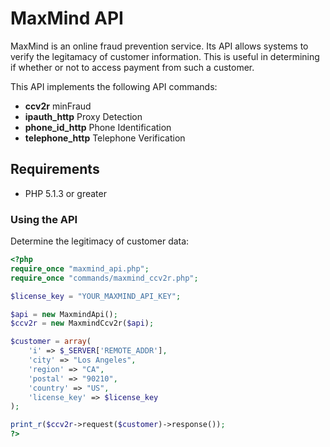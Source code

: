 # MaxMind API #

MaxMind is an online fraud prevention service. Its API allows systems to verify the legitamacy of customer information. This is useful in determining if whether or not to access payment from such a customer.

This API implements the following API commands:

- **ccv2r** minFraud
- **ipauth_http** Proxy Detection
- **phone_id_http** Phone Identification
- **telephone_http** Telephone Verification

## Requirements ##

* PHP 5.1.3 or greater

### Using the API ###

Determine the legitimacy of customer data:

```php
<?php
require_once "maxmind_api.php";
require_once "commands/maxmind_ccv2r.php";

$license_key = "YOUR_MAXMIND_API_KEY";

$api = new MaxmindApi();
$ccv2r = new MaxmindCcv2r($api);

$customer = array(
	'i' => $_SERVER['REMOTE_ADDR'],
	'city' => "Los Angeles",
	'region' => "CA",
	'postal' => "90210",
	'country' => "US",
	'license_key' => $license_key	
);

print_r($ccv2r->request($customer)->response());
?>
```